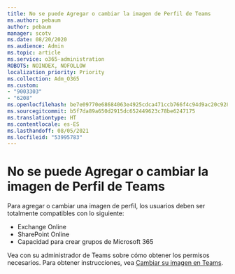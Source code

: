 ```yaml
---
title: No se puede Agregar o cambiar la imagen de Perfil de Teams
ms.author: pebaum
author: pebaum
manager: scotv
ms.date: 08/20/2020
ms.audience: Admin
ms.topic: article
ms.service: o365-administration
ROBOTS: NOINDEX, NOFOLLOW
localization_priority: Priority
ms.collection: Adm_O365
ms.custom:
- "9003303"
- "6208"
ms.openlocfilehash: be7e09770e68684063e4925cdca471ccb766f4c94d9ac20c92852fd0a2f0a00b
ms.sourcegitcommit: b5f7da89a650d2915dc652449623c78be6247175
ms.translationtype: HT
ms.contentlocale: es-ES
ms.lasthandoff: 08/05/2021
ms.locfileid: "53995783"
---
```

# <a name="cant-add-or-change-teams-profile-picture"></a>No se puede Agregar o cambiar la imagen de Perfil de Teams

Para agregar o cambiar una imagen de perfil, los usuarios deben ser totalmente compatibles con lo siguiente:

- Exchange Online
- SharePoint Online
- Capacidad para crear grupos de Microsoft 365

Vea con su administrador de Teams sobre cómo obtener los permisos necesarios. Para obtener instrucciones, vea [Cambiar su imagen en Teams](https://support.microsoft.com/office/change-your-picture-in-teams-7a711943-9248-420e-b814-c071aa8d9b9c).